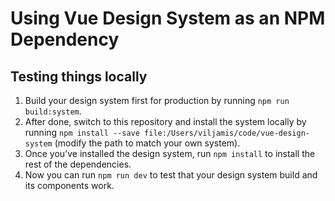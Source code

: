 # Using Vue Design System as an NPM Dependency

## Testing things locally

1. Build your design system first for production by running `npm run build:system`.
2. After done, switch to this repository and install the system locally by running `npm install --save file:/Users/viljamis/code/vue-design-system` (modify the path to match your own system).
3. Once you’ve installed the design system, run `npm install` to install the rest of the dependencies.
4. Now you can run `npm run dev` to test that your design system build and its components work.
